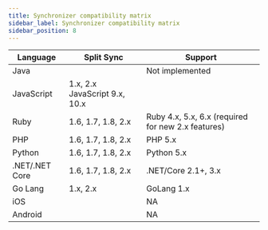 ```yaml
---
title: Synchronizer compatibility matrix
sidebar_label: Synchronizer compatibility matrix
sidebar_position: 8
---
```


| Language	| Split Sync | Support |
| --- | --- | --- |
| Java	| |	Not implemented |
| JavaScript |1.x, 2.x	 JavaScript 9.x, 10.x |
| Ruby | 1.6, 1.7, 1.8, 2.x	| Ruby 4.x, 5.x, 6.x (required for new 2.x features) |
| PHP | 1.6, 1.7, 1.8, 2.x | PHP 5.x |
| Python | 1.6, 1.7, 1.8, 2.x	| Python 5.x |
| .NET/.NET Core | 1.6, 1.7, 1.8, 2.x | .NET/Core 2.1+, 3.x |
| Go Lang | 1.x, 2.x | GoLang 1.x |
|iOS | |	NA |
| Android | |	NA |